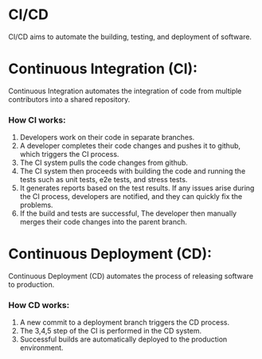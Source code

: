 # CI/CD
CI/CD aims to automate the building, testing, and deployment of software.

# Continuous Integration (CI):
Continuous Integration automates the integration of code from multiple contributors into a shared repository.<br>

### How CI works:
1. Developers work on their code in separate branches.
2. A developer completes their code changes and pushes it to github, which triggers the CI process.
3. The CI system pulls the code changes from github.
4. The CI system then proceeds with building the code and running the tests such as unit tests, e2e tests, and stress tests.
5. It generates reports based on the test results. If any issues arise during the CI process, developers are notified, and they can quickly fix the problems.
6. If the build and tests are successful, The developer then manually merges their code changes into the parent branch.

# Continuous Deployment (CD):
Continuous Deployment (CD) automates the process of releasing software to production.<br>

### How CD works:
1. A new commit to a deployment branch triggers the CD process.
2. The 3,4,5 step of the CI is performed in the CD system.
3. Successful builds are automatically deployed to the production environment.
